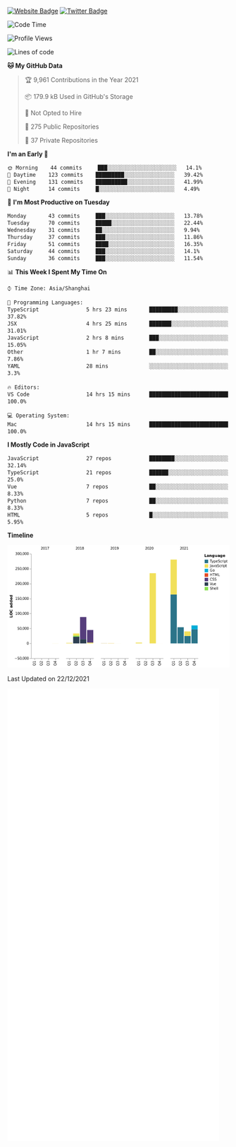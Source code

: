 [![Website Badge](https://img.shields.io/badge/-caos.me-444444?style=flat&logo=Google-Chrome&logoColor=f2f2f2&link=https://caos.me)](https://caos.me)
[![Twitter Badge](https://img.shields.io/badge/-@caosbad-1da1f2?style=flat&labelColor=1ca0f1&logo=twitter&logoColor=white&link=https://twitter.com/caosbad)](https://twitter.com/caosbad)



<!--START_SECTION:waka-->
![Code Time](http://img.shields.io/badge/Code%20Time-14%20hrs%2039%20mins-blue)

![Profile Views](http://img.shields.io/badge/Profile%20Views-154-blue)

![Lines of code](https://img.shields.io/badge/From%20Hello%20World%20I%27ve%20Written-843%20Thousand%20lines%20of%20code-blue)

**🐱 My GitHub Data** 

> 🏆 9,961 Contributions in the Year 2021
 > 
> 📦 179.9 kB Used in GitHub's Storage 
 > 
> 🚫 Not Opted to Hire
 > 
> 📜 275 Public Repositories 
 > 
> 🔑 37 Private Repositories  
 > 
**I'm an Early 🐤** 

```text
🌞 Morning    44 commits     ███░░░░░░░░░░░░░░░░░░░░░░   14.1% 
🌆 Daytime    123 commits    █████████░░░░░░░░░░░░░░░░   39.42% 
🌃 Evening    131 commits    ██████████░░░░░░░░░░░░░░░   41.99% 
🌙 Night      14 commits     █░░░░░░░░░░░░░░░░░░░░░░░░   4.49%

```
📅 **I'm Most Productive on Tuesday** 

```text
Monday       43 commits     ███░░░░░░░░░░░░░░░░░░░░░░   13.78% 
Tuesday      70 commits     █████░░░░░░░░░░░░░░░░░░░░   22.44% 
Wednesday    31 commits     ██░░░░░░░░░░░░░░░░░░░░░░░   9.94% 
Thursday     37 commits     ███░░░░░░░░░░░░░░░░░░░░░░   11.86% 
Friday       51 commits     ████░░░░░░░░░░░░░░░░░░░░░   16.35% 
Saturday     44 commits     ███░░░░░░░░░░░░░░░░░░░░░░   14.1% 
Sunday       36 commits     ███░░░░░░░░░░░░░░░░░░░░░░   11.54%

```


📊 **This Week I Spent My Time On** 

```text
⌚︎ Time Zone: Asia/Shanghai

💬 Programming Languages: 
TypeScript               5 hrs 23 mins       █████████░░░░░░░░░░░░░░░░   37.82% 
JSX                      4 hrs 25 mins       ███████░░░░░░░░░░░░░░░░░░   31.01% 
JavaScript               2 hrs 8 mins        ███░░░░░░░░░░░░░░░░░░░░░░   15.05% 
Other                    1 hr 7 mins         ██░░░░░░░░░░░░░░░░░░░░░░░   7.86% 
YAML                     28 mins             ░░░░░░░░░░░░░░░░░░░░░░░░░   3.3%

🔥 Editors: 
VS Code                  14 hrs 15 mins      █████████████████████████   100.0%

💻 Operating System: 
Mac                      14 hrs 15 mins      █████████████████████████   100.0%

```

**I Mostly Code in JavaScript** 

```text
JavaScript               27 repos            ████████░░░░░░░░░░░░░░░░░   32.14% 
TypeScript               21 repos            ██████░░░░░░░░░░░░░░░░░░░   25.0% 
Vue                      7 repos             ██░░░░░░░░░░░░░░░░░░░░░░░   8.33% 
Python                   7 repos             ██░░░░░░░░░░░░░░░░░░░░░░░   8.33% 
HTML                     5 repos             █░░░░░░░░░░░░░░░░░░░░░░░░   5.95%

```


**Timeline**

![Chart not found](https://raw.githubusercontent.com/caosbad/caosbad/master/charts/bar_graph.png) 


 Last Updated on 22/12/2021
<!--END_SECTION:waka-->


![Metrics](https://github.com/caosbad/CaosBad/blob/master/github-metrics.svg)
